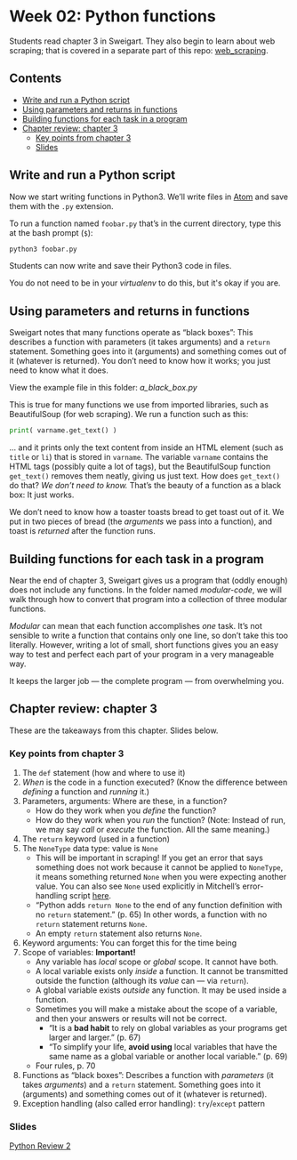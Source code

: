# Week 02: Python functions

Students read chapter 3 in Sweigart. They also begin to learn about web scraping; that is covered in a separate part of this repo: [web_scraping](https://github.com/macloo/python-beginners/tree/master/web_scraping).

## Contents

* [Write and run a Python script](#write-and-run-a-python-script)
* [Using parameters and returns in functions](#using-parameters-and-returns-in-functions)
* [Building functions for each task in a program](#building-functions-for-each-task-in-a-program)
* [Chapter review: chapter 3](#chapter-review-chapter-3)
   * [Key points from chapter 3](#key-points-from-chapter-3)
   * [Slides](#slides)

## Write and run a Python script

Now we start writing functions in Python3. We’ll write files in [Atom](https://atom.io/) and save them with the `.py` extension.

To run a function named `foobar.py` that’s in the current directory, type this at the bash prompt (`$`):

```bash
python3 foobar.py
```

Students can now write and save their Python3 code in files.

You do not need to be in your *virtualenv* to do this, but it's okay if you are.

## Using parameters and returns in functions

Sweigart notes that many functions operate as “black boxes”: This describes a function with parameters (it takes arguments) and a `return` statement. Something goes into it (arguments) and something comes out of it (whatever is returned). You don’t need to know how it works; you just need to know what it does.

View the example file in this folder: *a_black_box.py*

This is true for many functions we use from imported libraries, such as BeautifulSoup (for web scraping). We run a function such as this:

```python
print( varname.get_text() )
```

... and it prints only the text content from inside an HTML element (such as `title` or `li`) that is stored in `varname`. The variable `varname` contains the HTML tags (possibly quite a lot of tags), but the BeautifulSoup function `get_text()` removes them neatly, giving us just text. How does `get_text()` do that? *We don’t need to know.* That’s the beauty of a function as a black box: It just works.

We don’t need to know how a toaster toasts bread to get toast out of it. We put in two pieces of bread (the *arguments* we pass into a function), and toast is *returned* after the function runs.

## Building functions for each task in a program

Near the end of chapter 3, Sweigart gives us a program that (oddly enough) does not include any functions. In the folder named *modular-code*, we will walk through how to convert that program into a collection of three modular functions.

*Modular* can mean that each function accomplishes *one* task. It’s not sensible to write a function that contains only one line, so don’t take this too literally. However, writing a lot of small, short functions gives you an easy way to test and perfect each part of your program in a very manageable way.

It keeps the larger job &mdash; the complete program &mdash; from overwhelming you.

## Chapter review: chapter 3

These are the takeaways from this chapter. Slides below.

### Key points from chapter 3

1. The `def` statement (how and where to use it)
2. *When* is the code in a function executed? (Know the difference between *defining* a function and *running* it.)
3. Parameters, arguments: Where are these, in a function?
    - How do they work when you *define* the function?
    - How do they work when you *run* the function? (Note: Instead of run, we may say *call* or *execute* the function. All the same meaning.)
4. The `return` keyword (used in a function)
5. The `NoneType` data type: value is `None`
    - This will be important in scraping! If you get an error that says something does not work because it cannot be applied to `NoneType`, it means something returned `None` when you were expecting another value. You can also see `None` used explicitly in Mitchell’s error-handling script [here](https://github.com/REMitchell/python-scraping/blob/master/chapter1/3-exceptionHandling.py).
    - “Python adds `return None` to the end of any function definition with no `return` statement.” (p. 65) In other words, a function with no `return` statement returns `None`.
    - An empty `return` statement also returns `None`.
6. Keyword arguments: You can forget this for the time being
7. Scope of variables: **Important!**
    - Any variable has *local* scope or *global* scope. It cannot have both.
    - A local variable exists only *inside* a function. It cannot be transmitted outside the function (although its *value* can — via `return`).
    - A global variable exists *outside* any function. It may be used inside a function.
    - Sometimes you will make a mistake about the scope of a variable, and then your answers or results will not be correct.
        - “It is a **bad habit** to rely on global variables as your programs get larger and larger.” (p. 67)
        - “To simplify your life, **avoid using** local variables that have the same name as a global variable or another local variable.” (p. 69)
    - Four rules, p. 70
8. Functions as “black boxes”: Describes a function with *parameters* (it takes *arguments*) and a `return` statement. Something goes into it (arguments) and something comes out of it (whatever is returned).
9. Exception handling (also called error handling): `try`/`except` pattern

### Slides

[Python Review 2](http://bit.ly/pythonrev2)
